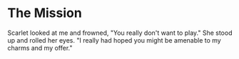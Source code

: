 # The Mission
Scarlet looked at me and frowned, "You really don't want to play."  She stood up and rolled her eyes.  "I really had hoped you might be amenable to my charms and my offer."


<!--stackedit_data:
eyJoaXN0b3J5IjpbLTk2ODcxMjM0NywtMTIyNTUzMzM3Myw0ND
QxNDI5MzRdfQ==
-->